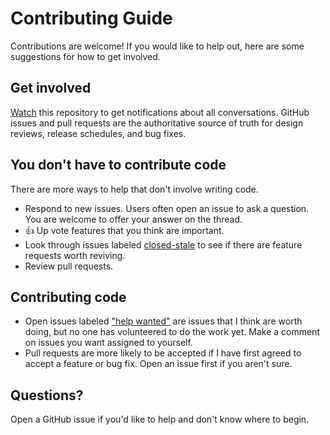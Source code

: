 Contributing Guide
==================

Contributions are welcome! If you would like to help out, here are some suggestions for how to get involved.

## Get involved
[Watch][watchers] this repository to get notifications about all conversations. GitHub issues and pull requests are the authoritative
source of truth for design reviews, release schedules, and bug fixes.

## You don't have to contribute code

There are more ways to help that don't involve writing code.

* Respond to new issues. Users often open an issue to ask a question. You are welcome to offer your answer on the thread.
* :+1: Up vote features that you think are important.
* Look through issues labeled [closed-stale][closed-stale] to see if there are feature requests worth reviving.
* Review pull requests.

## Contributing code

* Open issues labeled ["help wanted"][help-wanted] are issues that I think are worth doing, but no one has volunteered to do the work yet.
  Make a comment on issues you want assigned to yourself.
* Pull requests are more likely to be accepted if I have first agreed to accept a feature or bug fix. Open an issue first if you aren't sure.

## Questions?

Open a GitHub issue if you'd like to help and don't know where to begin.

[watchers]: https://github.com/andywu188/LettuceEncrypt.Dns.Ali/watchers
[closed-stale]: https://github.com/andywu188/LettuceEncrypt.Dns.Ali/labels/closed-stale
[help-wanted]: https://github.com/andywu188/LettuceEncrypt.Dns.Ali/labels/help%20wanted
